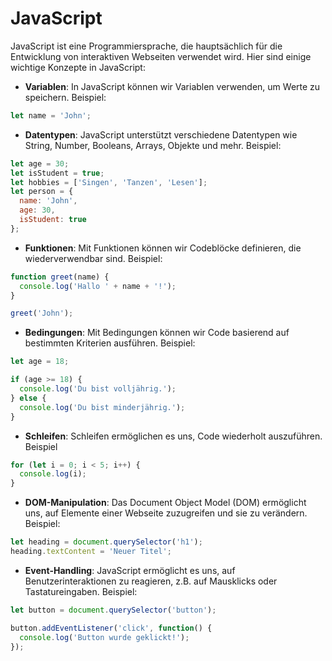 # JavaScript

JavaScript ist eine Programmiersprache, die hauptsächlich für die Entwicklung von interaktiven Webseiten verwendet wird. Hier sind einige wichtige Konzepte in JavaScript:

- **Variablen**: In JavaScript können wir Variablen verwenden, um Werte zu speichern. Beispiel:
  
```javascript
let name = 'John';
```

- **Datentypen**: JavaScript unterstützt verschiedene Datentypen wie String, Number, Booleans, Arrays, Objekte und mehr. Beispiel:

```javascript
let age = 30;
let isStudent = true;
let hobbies = ['Singen', 'Tanzen', 'Lesen'];
let person = {
  name: 'John',
  age: 30,
  isStudent: true
};
```

- **Funktionen**: Mit Funktionen können wir Codeblöcke definieren, die wiederverwendbar sind. Beispiel:

```javascript
function greet(name) {
  console.log('Hallo ' + name + '!');
}

greet('John');
```

- **Bedingungen**: Mit Bedingungen können wir Code basierend auf bestimmten Kriterien ausführen. Beispiel:


```javascript
let age = 18;

if (age >= 18) {
  console.log('Du bist volljährig.');
} else {
  console.log('Du bist minderjährig.');
}

```

- **Schleifen**: Schleifen ermöglichen es uns, Code wiederholt auszuführen. Beispiel

```javascript
for (let i = 0; i < 5; i++) {
  console.log(i);
}
```

- **DOM-Manipulation**: Das Document Object Model (DOM) ermöglicht uns, auf Elemente einer Webseite zuzugreifen und sie zu verändern. Beispiel:

```javascript
let heading = document.querySelector('h1');
heading.textContent = 'Neuer Titel';
```

- **Event-Handling**: JavaScript ermöglicht es uns, auf Benutzerinteraktionen zu reagieren, z.B. auf Mausklicks oder Tastatureingaben. Beispiel:

```javascript
let button = document.querySelector('button');

button.addEventListener('click', function() {
  console.log('Button wurde geklickt!');
});
```
